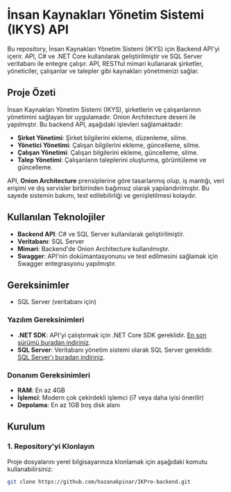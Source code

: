 # İnsan Kaynakları Yönetim Sistemi (IKYS) API

Bu repository, İnsan Kaynakları Yönetim Sistemi (IKYS) için Backend API'yi içerir. API, C# ve .NET Core kullanılarak geliştirilmiştir ve SQL Server veritabanı ile entegre çalışır. API, RESTful mimari kullanarak şirketler, yöneticiler, çalışanlar ve talepler gibi kaynakları yönetmenizi sağlar.

## Proje Özeti

İnsan Kaynakları Yönetim Sistemi (IKYS), şirketlerin ve çalışanlarının yönetimini sağlayan bir uygulamadır. Onion Architecture deseni ile yapılmıştır. Bu backend API, aşağıdaki işlevleri sağlamaktadır:

- **Şirket Yönetimi**: Şirket bilgilerini ekleme, düzenleme, silme.
- **Yönetici Yönetimi**: Çalışan bilgilerini ekleme, güncelleme, silme.
- **Çalışan Yönetimi**: Çalışan bilgilerini ekleme, güncelleme, silme.
- **Talep Yönetimi**: Çalışanların taleplerini oluşturma, görüntüleme ve güncelleme.

API, **Onion Architecture** prensiplerine göre tasarlanmış olup, iş mantığı, veri erişimi ve dış servisler birbirinden bağımsız olarak yapılandırılmıştır. Bu sayede sistemin bakımı, test edilebilirliği ve genişletilmesi kolaydır.

## Kullanılan Teknolojiler

- **Backend API**: C# ve SQL Server kullanılarak geliştirilmiştir.
- **Veritabanı**: SQL Server
- **Mimari**: Backend'de Onion Architecture kullanılmıştır.
- **Swagger**: API'nin dokümantasyonunu ve test edilmesini sağlamak için Swagger entegrasyonu yapılmıştır.
 
## Gereksinimler
- SQL Server (veritabanı için)
  
### Yazılım Gereksinimleri

- **.NET SDK**: API'yi çalıştırmak için .NET Core SDK gereklidir. [En son sürümü buradan indiriniz](https://dotnet.microsoft.com/download).
- **SQL Server**: Veritabanı yönetim sistemi olarak SQL Server gereklidir. [SQL Server'ı buradan indiriniz](https://www.microsoft.com/en-us/sql-server/sql-server-downloads).

### Donanım Gereksinimleri

- **RAM**: En az 4GB
- **İşlemci**: Modern çok çekirdekli işlemci (i7 veya daha iyisi önerilir)
- **Depolama**: En az 1GB boş disk alanı

## Kurulum

### 1. Repository'yi Klonlayın

Proje dosyalarını yerel bilgisayarınıza klonlamak için aşağıdaki komutu kullanabilirsiniz:

```bash
git clone https://github.com/hazanakpinar/IKPro-backend.git

